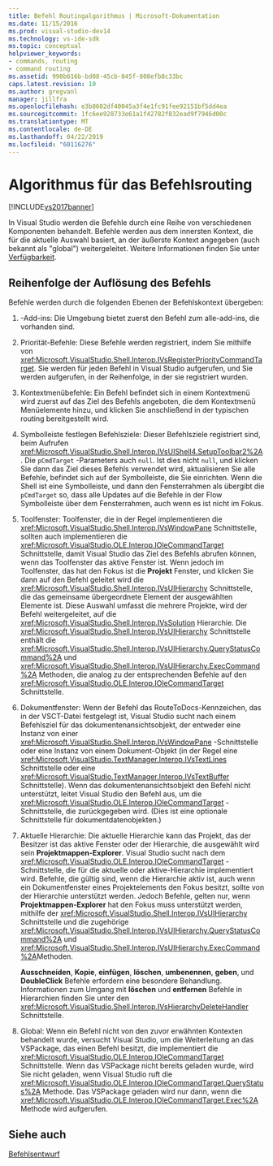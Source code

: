 ```yaml
---
title: Befehl Routingalgorithmus | Microsoft-Dokumentation
ms.date: 11/15/2016
ms.prod: visual-studio-dev14
ms.technology: vs-ide-sdk
ms.topic: conceptual
helpviewer_keywords:
- commands, routing
- command routing
ms.assetid: 998b616b-bd08-45cb-845f-808efb8c33bc
caps.latest.revision: 10
ms.author: gregvanl
manager: jillfra
ms.openlocfilehash: e3b8602df40045a3f4e1fc91fee92151bf5dd4ea
ms.sourcegitcommit: 1fc6ee928733e61a1f42782f832ead9f7946d00c
ms.translationtype: MT
ms.contentlocale: de-DE
ms.lasthandoff: 04/22/2019
ms.locfileid: "60116276"
---
```

# <a name="command-routing-algorithm"></a>Algorithmus für das Befehlsrouting
[!INCLUDE[vs2017banner](../../includes/vs2017banner.md)]

In Visual Studio werden die Befehle durch eine Reihe von verschiedenen Komponenten behandelt. Befehle werden aus dem innersten Kontext, die für die aktuelle Auswahl basiert, an der äußerste Kontext angegeben (auch bekannt als "global") weitergeleitet. Weitere Informationen finden Sie unter [Verfügbarkeit](../../extensibility/internals/command-availability.md).  
  
## <a name="order-of-command-resolution"></a>Reihenfolge der Auflösung des Befehls  
 Befehle werden durch die folgenden Ebenen der Befehlskontext übergeben:  
  
1. -Add-ins: Die Umgebung bietet zuerst den Befehl zum alle-add-ins, die vorhanden sind.  
  
2. Priorität-Befehle: Diese Befehle werden registriert, indem Sie mithilfe von <xref:Microsoft.VisualStudio.Shell.Interop.IVsRegisterPriorityCommandTarget>. Sie werden für jeden Befehl in Visual Studio aufgerufen, und Sie werden aufgerufen, in der Reihenfolge, in der sie registriert wurden.  
  
3. Kontextmenübefehle: Ein Befehl befindet sich in einem Kontextmenü wird zuerst auf das Ziel des Befehls angeboten, die dem Kontextmenü Menüelemente hinzu, und klicken Sie anschließend in der typischen routing bereitgestellt wird.  
  
4. Symbolleiste festlegen Befehlsziele: Dieser Befehlsziele registriert sind, beim Aufrufen <xref:Microsoft.VisualStudio.Shell.Interop.IVsUIShell4.SetupToolbar2%2A>. Die `pCmdTarget` -Parameters auch `null`. Ist dies nicht `null`, und klicken Sie dann das Ziel dieses Befehls verwendet wird, aktualisieren Sie alle Befehle, befindet sich auf der Symbolleiste, die Sie einrichten. Wenn die Shell ist eine Symbolleiste, und dann den Fensterrahmen als übergibt die `pCmdTarget` so, dass alle Updates auf die Befehle in der Flow Symbolleiste über dem Fensterrahmen, auch wenn es ist nicht im Fokus.  
  
5. Toolfenster: Toolfenster, die in der Regel implementieren die <xref:Microsoft.VisualStudio.Shell.Interop.IVsWindowPane> Schnittstelle, sollten auch implementieren die <xref:Microsoft.VisualStudio.OLE.Interop.IOleCommandTarget> Schnittstelle, damit Visual Studio das Ziel des Befehls abrufen können, wenn das Toolfenster das aktive Fenster ist. Wenn jedoch im Toolfenster, das hat den Fokus ist die **Projekt** Fenster, und klicken Sie dann auf den Befehl geleitet wird die <xref:Microsoft.VisualStudio.Shell.Interop.IVsUIHierarchy> Schnittstelle, die das gemeinsame übergeordnete Element der ausgewählten Elemente ist. Diese Auswahl umfasst die mehrere Projekte, wird der Befehl weitergeleitet, auf die <xref:Microsoft.VisualStudio.Shell.Interop.IVsSolution> Hierarchie. Die <xref:Microsoft.VisualStudio.Shell.Interop.IVsUIHierarchy> Schnittstelle enthält die <xref:Microsoft.VisualStudio.Shell.Interop.IVsUIHierarchy.QueryStatusCommand%2A> und <xref:Microsoft.VisualStudio.Shell.Interop.IVsUIHierarchy.ExecCommand%2A> Methoden, die analog zu der entsprechenden Befehle auf den <xref:Microsoft.VisualStudio.OLE.Interop.IOleCommandTarget> Schnittstelle.  
  
6. Dokumentfenster: Wenn der Befehl das RouteToDocs-Kennzeichen, das in der VSCT-Datei festgelegt ist, Visual Studio sucht nach einem Befehlsziel für das dokumentenansichtsobjekt, der entweder eine Instanz von einer <xref:Microsoft.VisualStudio.Shell.Interop.IVsWindowPane> -Schnittstelle oder eine Instanz von einem Dokument-Objekt (in der Regel eine <xref:Microsoft.VisualStudio.TextManager.Interop.IVsTextLines> Schnittstelle oder eine <xref:Microsoft.VisualStudio.TextManager.Interop.IVsTextBuffer> Schnittstelle). Wenn das dokumentenansichtsobjekt den Befehl nicht unterstützt, leitet Visual Studio den Befehl aus, um die <xref:Microsoft.VisualStudio.OLE.Interop.IOleCommandTarget> -Schnittstelle, die zurückgegeben wird. (Dies ist eine optionale Schnittstelle für dokumentdatenobjekten.)  
  
7. Aktuelle Hierarchie: Die aktuelle Hierarchie kann das Projekt, das der Besitzer ist das aktive Fenster oder der Hierarchie, die ausgewählt wird sein **Projektmappen-Explorer**. Visual Studio sucht nach dem <xref:Microsoft.VisualStudio.OLE.Interop.IOleCommandTarget> -Schnittstelle, die für die aktuelle oder aktive-Hierarchie implementiert wird. Befehle, die gültig sind, wenn die Hierarchie aktiv ist, auch wenn ein Dokumentfenster eines Projektelements den Fokus besitzt, sollte von der Hierarchie unterstützt werden. Jedoch Befehle, gelten nur, wenn **Projektmappen-Explorer** hat den Fokus muss unterstützt werden, mithilfe der <xref:Microsoft.VisualStudio.Shell.Interop.IVsUIHierarchy> Schnittstelle und die zugehörige <xref:Microsoft.VisualStudio.Shell.Interop.IVsUIHierarchy.QueryStatusCommand%2A> und <xref:Microsoft.VisualStudio.Shell.Interop.IVsUIHierarchy.ExecCommand%2A>Methoden.  
  
     **Ausschneiden**, **Kopie**, **einfügen**, **löschen**, **umbenennen**, **geben**, und **DoubleClick** Befehle erfordern eine besondere Behandlung. Informationen zum Umgang mit **löschen** und **entfernen** Befehle in Hierarchien finden Sie unter den <xref:Microsoft.VisualStudio.Shell.Interop.IVsHierarchyDeleteHandler> Schnittstelle.  
  
8. Global: Wenn ein Befehl nicht von den zuvor erwähnten Kontexten behandelt wurde, versucht Visual Studio, um die Weiterleitung an das VSPackage, das einen Befehl besitzt, die implementiert die <xref:Microsoft.VisualStudio.OLE.Interop.IOleCommandTarget> Schnittstelle. Wenn das VSPackage nicht bereits geladen wurde, wird Sie nicht geladen, wenn Visual Studio ruft die <xref:Microsoft.VisualStudio.OLE.Interop.IOleCommandTarget.QueryStatus%2A> Methode. Das VSPackage geladen wird nur dann, wenn die <xref:Microsoft.VisualStudio.OLE.Interop.IOleCommandTarget.Exec%2A> Methode wird aufgerufen.  
  
## <a name="see-also"></a>Siehe auch  
 [Befehlsentwurf](../../extensibility/internals/command-design.md)
